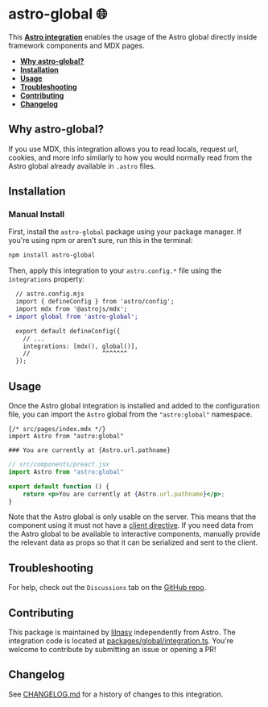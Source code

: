 # astro-global 🌐

This **[Astro integration][astro-integration]** enables the usage of the Astro global directly inside framework components and MDX pages.

- <strong>[Why astro-global?](#why-astro-global)</strong>
- <strong>[Installation](#installation)</strong>
- <strong>[Usage](#usage)</strong>
- <strong>[Troubleshooting](#troubleshooting)</strong>
- <strong>[Contributing](#contributing)</strong>
- <strong>[Changelog](#changelog)</strong>

## Why astro-global?

If you use MDX, this integration allows you to read locals, request url, cookies, and more info similarly to how you would normally read from the Astro global already available in `.astro` files.

## Installation

### Manual Install

First, install the `astro-global` package using your package manager. If you're using npm or aren't sure, run this in the terminal:

```sh
npm install astro-global
```

Then, apply this integration to your `astro.config.*` file using the `integrations` property:

```diff lang="js" "mdx()"
  // astro.config.mjs
  import { defineConfig } from 'astro/config';
  import mdx from '@astrojs/mdx';
+ import global from 'astro-global';

  export default defineConfig({
    // ...
    integrations: [mdx(), global()],
    //                    ^^^^^^^
  });
```

## Usage

Once the Astro global integration is installed and added to the configuration file, you can import the `Astro` global from the `"astro:global"` namespace.

```mdx
{/* src/pages/index.mdx */}
import Astro from "astro:global"

### You are currently at {Astro.url.pathname}
```

```jsx
// src/components/preact.jsx
import Astro from "astro:global"

export default function () {
    return <p>You are currently at {Astro.url.pathname}</p>;
}
```
Note that the Astro global is only usable on the server. This means that the component using it must not have a [client directive](https://docs.astro.build/en/reference/directives-reference/#client-directives). If you need data from the Astro global to be available to interactive components, manually provide the relevant data as props so that it can be serialized and sent to the client.

## Troubleshooting

For help, check out the `Discussions` tab on the [GitHub repo](https://github.com/lilnasy/gratelets/discussions).

## Contributing

This package is maintained by [lilnasy](https://github.com/lilnasy) independently from Astro. The integration code is located at [packages/global/integration.ts](https://github.com/lilnasy/gratelets/blob/main/packages/global/integration.ts). You're welcome to contribute by submitting an issue or opening a PR!

## Changelog

See [CHANGELOG.md](https://github.com/lilnasy/gratelets/blob/main/packages/global/CHANGELOG.md) for a history of changes to this integration.

[astro-integration]: https://docs.astro.build/en/guides/integrations-guide/
